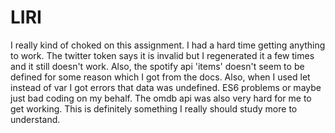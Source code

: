 # LIRI
I really kind of choked on this assignment. I had a hard time getting anything to work. The twitter token says it is invalid but I regenerated it a few times and it still doesn't work. Also, the spotify api 'items' doesn't seem to be defined for some reason which I got from the docs. Also, when I used let instead of var I got errors that data was undefined. ES6 problems or maybe just bad coding on my behalf. The omdb api was also very hard for me to get working. This is definitely something I really should study more to understand. 